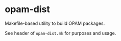 opam-dist
=========

Makefile-based utility to build OPAM packages.

See header of `opam-dist.mk` for purposes and usage.
